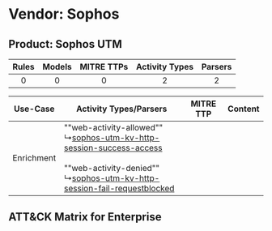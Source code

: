 Vendor: Sophos
==============
Product: Sophos UTM
-------------------
| Rules | Models | MITRE TTPs | Activity Types | Parsers |
|:-----:|:------:|:----------:|:--------------:|:-------:|
|   0   |   0    |     0      |       2        |    2    |

|  Use-Case  | Activity Types/Parsers    | MITRE TTP | Content    |
|:----------:| ---- | --------- | ---- |
| Enrichment |  ""web-activity-allowed""<br> ↳[sophos-utm-kv-http-session-success-access](Ps/pC_sophosutmkvhttpsessionsuccessaccess.md)<br><br> ""web-activity-denied""<br> ↳[sophos-utm-kv-http-session-fail-requestblocked](Ps/pC_sophosutmkvhttpsessionfailrequestblocked.md)<br> |    | [](RM/r_m_sophos_sophos_utm_Enrichment.md) |

ATT&CK Matrix for Enterprise
----------------------------
